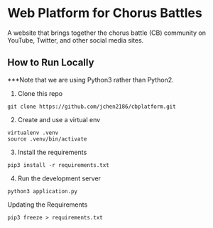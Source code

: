 # Web Platform for Chorus Battles
A website that brings together the chorus battle (CB) community on YouTube, Twitter, and other social media sites.

## How to Run Locally
***Note that we are using Python3 rather than Python2.

1. Clone this repo
```
git clone https://github.com/jchen2186/cbplatform.git
```

2. Create and use a virtual env
```
virtualenv .venv
source .venv/bin/activate
```

3. Install the requirements
```
pip3 install -r requirements.txt
```

4. Run the development server
```
python3 application.py
```

Updating the Requirements
```
pip3 freeze > requirements.txt
```
